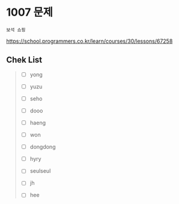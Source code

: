 # 1007 문제

```
보석 쇼핑
```

https://school.programmers.co.kr/learn/courses/30/lessons/67258

## Chek List

> - [ ] yong
> 
> - [ ] yuzu
> 
> - [ ] seho
> 
> - [ ] dooo
> 
> - [ ] haeng
> 
> - [ ] won
> 
> - [ ] dongdong
> 
> - [ ] hyry
> 
> - [ ] seulseul
> 
> - [ ] jh
> 
> - [ ] hee